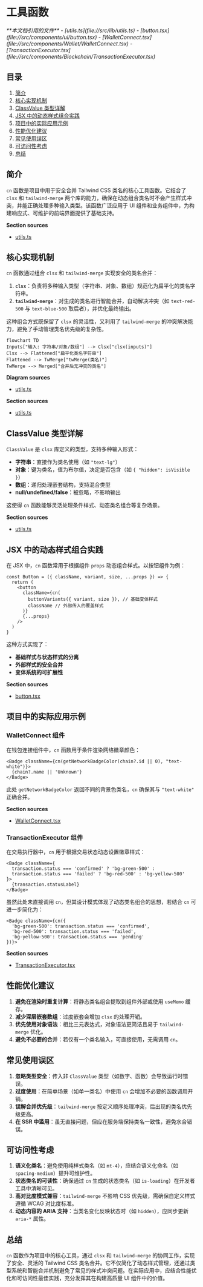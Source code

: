 # 工具函数

<cite>
**本文档引用的文件**  
- [utils.ts](file://src/lib/utils.ts)
- [button.tsx](file://src/components/ui/button.tsx)
- [WalletConnect.tsx](file://src/components/Wallet/WalletConnect.tsx)
- [TransactionExecutor.tsx](file://src/components/Blockchain/TransactionExecutor.tsx)
</cite>

## 目录
1. [简介](#简介)
2. [核心实现机制](#核心实现机制)
3. [ClassValue 类型详解](#classvalue-类型详解)
4. [JSX 中的动态样式组合实践](#jsx-中的动态样式组合实践)
5. [项目中的实际应用示例](#项目中的实际应用示例)
6. [性能优化建议](#性能优化建议)
7. [常见使用误区](#常见使用误区)
8. [可访问性考虑](#可访问性考虑)
9. [总结](#总结)

## 简介
`cn` 函数是项目中用于安全合并 Tailwind CSS 类名的核心工具函数。它结合了 `clsx` 和 `tailwind-merge` 两个库的能力，确保在动态组合类名时不会产生样式冲突，并能正确处理多种输入类型。该函数广泛应用于 UI 组件和业务组件中，为构建响应式、可维护的前端界面提供了基础支持。

**Section sources**  
- [utils.ts](file://src/lib/utils.ts#L3-L5)

## 核心实现机制
`cn` 函数通过组合 `clsx` 和 `tailwind-merge` 实现安全的类名合并：

1. **`clsx`**：负责将多种输入类型（字符串、对象、数组）规范化为扁平化的类名字符串。
2. **`tailwind-merge`**：对生成的类名进行智能合并，自动解决冲突（如 `text-red-500` 与 `text-blue-500` 取后者），并优化最终输出。

这种组合方式既保留了 `clsx` 的灵活性，又利用了 `tailwind-merge` 的冲突解决能力，避免了手动管理类名优先级的复杂性。

```mermaid
flowchart TD
Inputs["输入: 字符串/对象/数组"] --> Clsx["clsx(inputs)"]
Clsx --> Flattened["扁平化类名字符串"]
Flattened --> TwMerge["twMerge(类名)"]
TwMerge --> Merged["合并后无冲突的类名"]
```

**Diagram sources**  
- [utils.ts](file://src/lib/utils.ts#L3-L5)

**Section sources**  
- [utils.ts](file://src/lib/utils.ts#L3-L5)

## ClassValue 类型详解
`ClassValue` 是 `clsx` 库定义的类型，支持多种输入形式：

- **字符串**：直接作为类名使用（如 `"text-lg"`）
- **对象**：键为类名，值为布尔值，决定是否包含（如 `{ "hidden": isVisible }`）
- **数组**：递归处理嵌套结构，支持混合类型
- **null/undefined/false**：被忽略，不影响输出

这使得 `cn` 函数能够灵活处理条件样式、动态类名组合等复杂场景。

**Section sources**  
- [utils.ts](file://src/lib/utils.ts#L3-L5)

## JSX 中的动态样式组合实践
在 JSX 中，`cn` 函数常用于根据组件 `props` 动态组合样式。以按钮组件为例：

```tsx
const Button = ({ className, variant, size, ...props }) => {
  return (
    <button
      className={cn(
        buttonVariants({ variant, size }), // 基础变体样式
        className // 外部传入的覆盖样式
      )}
      {...props}
    />
  )
}
```

这种方式实现了：
- **基础样式与状态样式的分离**
- **外部样式的安全合并**
- **变体系统的可扩展性**

**Section sources**  
- [button.tsx](file://src/components/ui/button.tsx#L25-L35)

## 项目中的实际应用示例

### WalletConnect 组件
在钱包连接组件中，`cn` 函数用于条件渲染网络徽章颜色：

```tsx
<Badge className={cn(getNetworkBadgeColor(chain?.id || 0), "text-white")}>
  {chain?.name || 'Unknown'}
</Badge>
```

此处 `getNetworkBadgeColor` 返回不同的背景色类名，`cn` 确保其与 `"text-white"` 正确合并。

**Section sources**  
- [WalletConnect.tsx](file://src/components/Wallet/WalletConnect.tsx#L108-L110)

### TransactionExecutor 组件
在交易执行器中，`cn` 用于根据交易状态动态设置徽章样式：

```tsx
<Badge className={
  transaction.status === 'confirmed' ? 'bg-green-500' :
  transaction.status === 'failed' ? 'bg-red-500' : 'bg-yellow-500'
}>
  {transaction.statusLabel}
</Badge>
```

虽然此处未直接调用 `cn`，但其设计模式体现了动态类名组合的思想，若结合 `cn` 可进一步简化为：

```tsx
<Badge className={cn({
  'bg-green-500': transaction.status === 'confirmed',
  'bg-red-500': transaction.status === 'failed',
  'bg-yellow-500': transaction.status === 'pending'
})}>
```

**Section sources**  
- [TransactionExecutor.tsx](file://src/components/Blockchain/TransactionExecutor.tsx#L258-L264)

## 性能优化建议
1. **避免在渲染时重复计算**：将静态类名组合提取到组件外部或使用 `useMemo` 缓存。
2. **减少深层嵌套数组**：过度嵌套会增加 `clsx` 的处理开销。
3. **优先使用对象语法**：相比三元表达式，对象语法更简洁且易于 `tailwind-merge` 优化。
4. **避免不必要的合并**：若仅有一个类名输入，可直接使用，无需调用 `cn`。

## 常见使用误区
1. **忽略类型安全**：传入非 `ClassValue` 类型（如数字、函数）会导致运行时错误。
2. **过度使用**：在简单场景（如单一类名）中使用 `cn` 会增加不必要的函数调用开销。
3. **误解合并优先级**：`tailwind-merge` 按定义顺序处理冲突，后出现的类名优先级更高。
4. **在 SSR 中滥用**：虽无直接问题，但应在服务端保持类名一致性，避免水合错误。

## 可访问性考虑
1. **语义化类名**：避免使用纯样式类名（如 `mt-4`），应结合语义化命名（如 `spacing-medium`）提升可维护性。
2. **状态类名的可读性**：确保通过 `cn` 生成的状态类名（如 `is-loading`）在开发者工具中清晰可见。
3. **高对比度模式兼容**：`tailwind-merge` 不影响 CSS 优先级，需确保自定义样式遵循 WCAG 对比度标准。
4. **动态内容的 ARIA 支持**：当类名变化反映状态时（如 `hidden`），应同步更新 `aria-*` 属性。

## 总结
`cn` 函数作为项目中的核心工具，通过 `clsx` 和 `tailwind-merge` 的协同工作，实现了安全、灵活的 Tailwind CSS 类名合并。它不仅简化了动态样式管理，还通过类型系统和智能合并机制避免了常见的样式冲突问题。在实际应用中，应结合性能优化和可访问性最佳实践，充分发挥其在构建高质量 UI 组件中的价值。